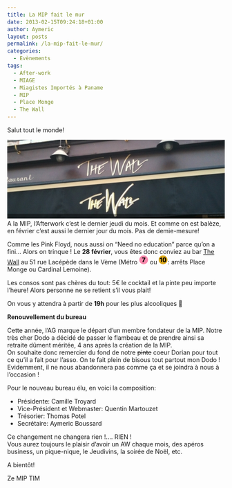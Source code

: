 ```yaml
---
title: La MIP fait le mur
date: 2013-02-15T09:24:18+01:00
author: Aymeric
layout: posts
permalink: /la-mip-fait-le-mur/
categories:
  - Evènements
tags:
  - After-work
  - MIAGE
  - Miagistes Importés à Paname
  - MIP
  - Place Monge
  - The Wall
---
```

<p style="text-align: left;">
  Salut tout le monde!
</p>

<p style="text-align: left;">
  <img class="wp-image-1513 aligncenter" alt="The Wall" src="/assets/uploads/2013/02/Capture.png" width="600" height="182" /><br /> A la MIP, l&#8217;Afterwork c&#8217;est le dernier jeudi du mois. Et comme on est balèze, en février c&#8217;est aussi le dernier jour du mois. Pas de demie-mesure!
</p>

<p style="text-align: left;">
  Comme les Pink Floyd, nous aussi on &#8220;Need no education&#8221; parce qu&#8217;on a fini&#8230; Alors on trinque ! Le <strong>28 février</strong>, vous êtes donc conviez au bar <a title="The Wall c'est ici !" href="https://goo.gl/maps/QHJKQ" target="_blank">The Wall</a> au 51 rue Lacépède dans le Vème (Métro <a href="/2011/07/la-mip-fait-son-cinema/m7/" rel="attachment wp-att-275"><img class="size-full wp-image-275 alignnone" alt="m7" src="/assets/uploads/2010/10/m7.gif" width="21" height="21" /></a> ou <a href="/2011/08/a-labordage%e2%80%8b-mip-sabords/m10/" rel="attachment wp-att-279"><img class="alignnone size-full wp-image-279" alt="m10" src="/assets/uploads/2010/10/m10.gif" width="21" height="21" /></a>: arrêts Place Monge ou Cardinal Lemoine).
</p>

<p style="text-align: left;">
  Les consos sont pas chères du tout: 5€ le cocktail et la pinte peu importe l&#8217;heure! Alors personne ne se retient s&#8217;il vous plait!
</p>

<p style="text-align: left;">
  On vous y attendra à partir de <strong>19h</strong> pour les plus alcooliques 🙂
</p>

<p style="text-align: left;">
  <strong>Renouvellement du bureau</strong>
</p>

<p style="text-align: left;">
  Cette année, l&#8217;AG marque le départ d&#8217;un membre fondateur de la MIP. Notre très cher Dodo a décidé de passer le flambeau et de prendre ainsi sa retraite dûment méritée, 4 ans après la création de la MIP.<br /> On souhaite donc remercier du fond de notre <del>pinte</del> coeur Dorian pour tout ce qu&#8217;il a fait pour l&#8217;asso. On te fait plein de bisous tout partout mon Dodo ! Evidemment, il ne nous abandonnera pas comme ça et se joindra à nous à l&#8217;occasion !
</p>

<p style="text-align: left;">
  Pour le nouveau bureau élu, en voici la composition:
</p>

  * Présidente: Camille Troyard
  * Vice-Président et Webmaster: Quentin Martouzet
  * Trésorier: Thomas Potel
  * Secrétaire: Aymeric Boussard

Ce changement ne changera rien !&#8230;. RIEN !  
Vous aurez toujours le plaisir d&#8217;avoir un AW chaque mois, des apéros business, un pique-nique, le Jeudivins, la soirée de Noël, etc.

A bientôt!

Ze MIP TIM
